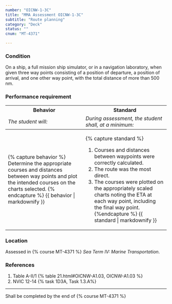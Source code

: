 ```yaml
---
number: "OICNW-1-3C"
title: "MMA Assessment OICNW-1-3C"
subtitle: "Route planning"
category: "Deck"
status: ""
cnum: "MT-4371"

---
```

### Condition

On a ship, a full mission ship simulator, or in a navigation laboratory, when given three way points consisting of a position of departure, a position of arrival, and one other way point, with the total distance of more than 500 nm.

### Performance requirement 

<table width='100%' class='Guidelines'>
 <thead>
 <tr>
     <th class='thirty'>Behavior</th>
     <th class='seventy'>Standard</th>
 </tr>
 <tr>
     <td><em>The student will:</em></td>
     <td><em>During assessment, the student shall, at a minimum:</em></td>
 </tr>
 </thead>
 <tbody>
 

<tr><td>

{% capture behavior %}
Determine the appropriate courses and distances between way points and plot the intended courses on the charts selected.
{% endcapture %}
{{ behavior | markdownify }}

</td><td>

{% capture standard %}
1. Courses and distances between waypoints were correctly calculated.
2. The route was the most direct.
3. The courses were plotted on the appropriately scaled charts noting the ETA at each way point, including the final way point.
{%endcapture %}
{{ standard | markdownify }}

</td></tr>



 </tbody>
 </table>

### Location

Assessed in  {% course  MT-4371 %}  *Sea Term IV: Marine Transportation*.

### References

1.  Table A-II/1 {% table 21.html#OICNW-A1.03, OICNW-A1.03 %}
1.  NVIC 12-14 {% task 1D3A, Task 1.3.A%}

***

Shall be completed by the end of {% course MT-4371 %}